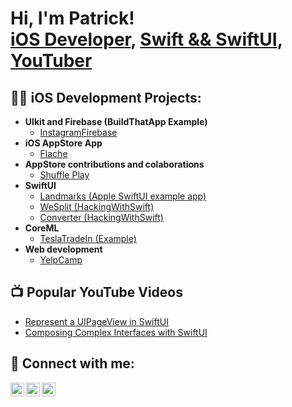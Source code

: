 <h1>Hi, I'm Patrick! <br/><a href="https://github.com/pbellot77">iOS Developer</a>, <a href="https://www.linkedin.com/in/patrickbellot/">Swift && SwiftUI</a>, <a href="https://www.youtube.com/c/pitbosspat">YouTuber</a></h1>

<h2>👨‍💻 iOS Development Projects:</h2>

- <b>UIkit and Firebase (BuildThatApp Example)</b>
  - [InstagramFirebase](https://github.com/pbellot77/InstagramFirebase)
- <b>iOS AppStore App</b>
  - [Flache](https://github.com/pbellot77/Flache) 
- <b>AppStore contributions and colaborations</b>
  - [Shuffle Play](https://github.com/pbellot77/Programmatic-Shuffle-Play)
- <b>SwiftUI</b>
  - [Landmarks (Apple SwiftUI example app)](https://github.com/pbellot77/Landmarks)
  - [WeSplit (HackingWithSwift)](https://github.com/pbellot77/WeSplit-HWS-)
  - [Converter (HackingWithSwift)](https://github.com/pbellot77/converter)
- <b>CoreML</b>
  - [TeslaTradeIn (Example)](https://github.com/pbellot77/TeslaTradeIn)
- <b>Web development</b>
  - [YelpCamp](https://github.com/pbellot77/YelpCamp)

<h2>📺 Popular YouTube Videos</h2>

- [Represent a UIPageView in SwiftUI](https://youtu.be/AC-tzZmyCqM)
- [Composing Complex Interfaces with SwiftUI](https://youtu.be/v6HnIKVnMXg)

<h2> 🤳 Connect with me:</h2>

[<img align="left" alt="PatrickBellot | YouTube" width="22px" src="https://cdn.jsdelivr.net/npm/simple-icons@v3/icons/youtube.svg" />][youtube]
[<img align="left" alt="PatrickBellot | Twitter" width="22px" src="https://cdn.jsdelivr.net/npm/simple-icons@v3/icons/twitter.svg" />][twitter]
[<img align="left" alt="PatrickBellot | LinkedIn" width="22px" src="https://cdn.jsdelivr.net/npm/simple-icons@v3/icons/linkedin.svg" />][linkedin]

[twitter]: https://twitter.com/pbellot
[youtube]: https://www.youtube.com/c/pitbosspat
[linkedin]: https://linkedin.com/in/patrickbellot

<!--
**pbellot77/pbellot77** is a ✨ _special_ ✨ repository because its `README.md` (this file) appears on your GitHub profile.

Here are some ideas to get you started:

- 🔭 I’m currently working on ...
- 🌱 I’m currently learning ...
- 👯 I’m looking to collaborate on ...
- 🤔 I’m looking for help with ...
- 💬 Ask me about ...
- 📫 How to reach me: ...
- 😄 Pronouns: ...
- ⚡ Fun fact: ...
-->
